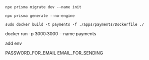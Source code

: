 ```
npx prisma migrate dev --name init

npx prisma generate --no-engine
```
```
sudo docker build -t payments -f ./apps/payments/Dockerfile ./
```
docker run -p 3000:3000 --name payments

add env

PASSWORD_FOR_EMAIL
EMAIL_FOR_SENDING